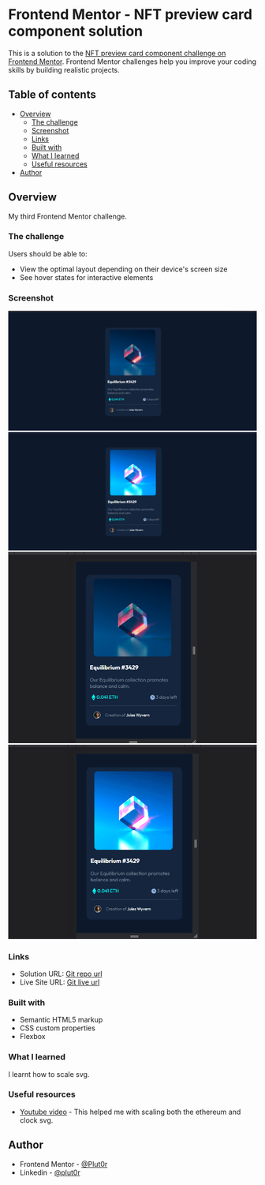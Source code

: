 # Frontend Mentor - NFT preview card component solution

This is a solution to the [NFT preview card component challenge on Frontend Mentor](https://www.frontendmentor.io/challenges/nft-preview-card-component-SbdUL_w0U). Frontend Mentor challenges help you improve your coding skills by building realistic projects. 

## Table of contents

- [Overview](#overview)
  - [The challenge](#the-challenge)
  - [Screenshot](#screenshot)
  - [Links](#links)
  - [Built with](#built-with)
  - [What I learned](#what-i-learned)
  - [Useful resources](#useful-resources)
- [Author](#author)

## Overview

My third Frontend Mentor challenge.

### The challenge

Users should be able to:

- View the optimal layout depending on their device's screen size
- See hover states for interactive elements

### Screenshot

![desktop-preview](./resources/screenshot/desktop-nft-preview.png)
![desktop-active-state-preview](./resources/screenshot/desktop-nft-active-image.png)
![mobile-preview](./resources/screenshot/mobile-nft-preview.png)
![mobile-active-state-preview](./resources/screenshot/mobile-image-active.png)

### Links

- Solution URL: [Git repo url](https://your-solution-url.com)
- Live Site URL: [Git live url](https://your-live-site-url.com)

### Built with

- Semantic HTML5 markup
- CSS custom properties
- Flexbox

### What I learned

  I learnt how to scale svg.

### Useful resources

- [Youtube video](https://www.youtube.com/watch?v=Clv_YhMWoFk&t=446s) - This helped me with scaling both the ethereum and clock svg.

## Author

- Frontend Mentor - [@Plut0r](https://www.frontendmentor.io/profile/Plut0r)
- Linkedin - [@plut0r](www.linkedin.com/in/plut0r)
